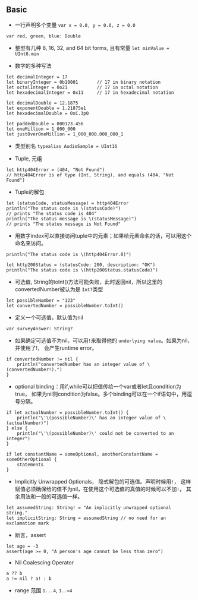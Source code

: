 ## Basic

- 一行声明多个变量
`var x = 0.0, y = 0.0, z = 0.0`

`var red, green, blue: Double`

- 整型有几种  8, 16, 32, and 64 bit forms, 且有常量
`let minValue = UInt8.min`

- 数字的多种写法
```
let decimalInteger = 17
let binaryInteger = 0b10001       // 17 in binary notation
let octalInteger = 0o21           // 17 in octal notation
let hexadecimalInteger = 0x11     // 17 in hexadecimal notation

let decimalDouble = 12.1875
let exponentDouble = 1.21875e1
let hexadecimalDouble = 0xC.3p0

let paddedDouble = 000123.456
let oneMillion = 1_000_000
let justOverOneMillion = 1_000_000.000_000_1
```

- 类型别名
`typealias AudioSample = UInt16`

- Tuple, 元组
```
let http404Error = (404, "Not Found")
// http404Error is of type (Int, String), and equals (404, "Not Found")
```
- Tuple的解包
```
let (statusCode, statusMessage) = http404Error
println("The status code is \(statusCode)")
// prints "The status code is 404"
println("The status message is \(statusMessage)")
// prints "The status message is Not Found"
```

- 用数字index可以直接访问tuple中的元素；如果给元素命名的话，可以用这个命名来访问。
```
println("The status code is \(http404Error.0)")

let http200Status = (statusCode: 200, description: "OK")
println("The status code is \(http200Status.statusCode)")
```

- 可选值, String的toInt()方法可能失败，此时返回nil，所以这里的convertedNumber被认为是
`Int?`类型
```
let possibleNumber = "123"
let convertedNumber = possibleNumber.toInt()
```

- 定义一个可选值，默认值为nil
```
var surveyAnswer: String?
```

- 如果确定可选值不为nil，可以用`!`来取得他的 `underlying value`。如果为nil，并使用了!，
会产生runtime error。
```
if convertedNumber != nil {
    println("convertedNumber has an integer value of \(convertedNumber!).")
}
```

- optional binding：用if,while可以把值传给一个var或者let且condition为true，
如果为nil则condition为false。多个binding可以在一个if语句中，用逗号分隔。
```
if let actualNumber = possibleNumber.toInt() {
    println("\'\(possibleNumber)\' has an integer value of \(actualNumber)")
} else {
    println("\'\(possibleNumber)\' could not be converted to an integer")
}

if let constantName = someOptional, anotherConstantName = someOtherOptional {
    statements
}
```

- Implicitly Unwrapped Optionals， 隐式解包的可选值。声明时候用`!`，
这样赋值必须确保给的值不为nil，在使用这个可选值的真值的时候可以不加`!`，
其余用法和一般的可选值一样。
```
let assumedString: String! = "An implicitly unwrapped optional string."
let implicitString: String = assumedString // no need for an exclamation mark
```

- 断言，assert
```
let age = -3
assert(age >= 0, "A person's age cannot be less than zero")
```

- Nil Coalescing Operator
```
a ?? b
a != nil ? a! : b
```

- range 范围
`1...4`, `1..<4`
